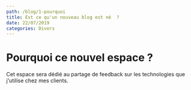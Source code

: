 ```yaml
---
path: /blog/1-pourquoi
title: Est ce qu'un nouveau blog est né  ?
date: 22/07/2019
categories: Divers
---
```

# Pourquoi ce nouvel espace ?
Cet espace sera dédié au partage de feedback sur les technologies que j'utilise chez mes clients. 
